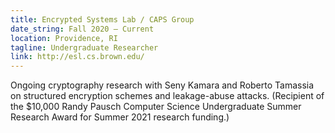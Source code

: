 ```yaml
---
title: Encrypted Systems Lab / CAPS Group
date_string: Fall 2020 – Current
location: Providence, RI
tagline: Undergraduate Researcher
link: http://esl.cs.brown.edu/
---
```


Ongoing cryptography research with Seny Kamara and Roberto Tamassia on structured encryption schemes and leakage-abuse attacks. (Recipient of the $10,000 Randy Pausch Computer Science Undergraduate Summer Research Award for Summer 2021 research funding.)
